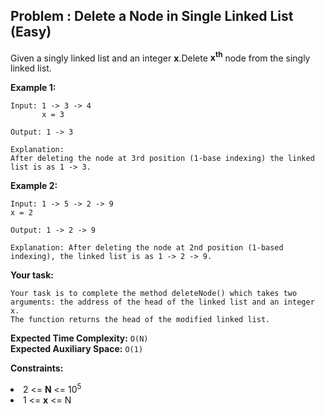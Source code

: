 ## Problem : Delete a Node in Single Linked List (Easy)
Given a singly linked list and an integer **x**.Delete **x<sup>th</sup>** node from the singly linked list.

**Example 1:**
```
Input: 1 -> 3 -> 4 
       x = 3

Output: 1 -> 3

Explanation:
After deleting the node at 3rd position (1-base indexing) the linked list is as 1 -> 3. 
```

**Example 2:**
```
Input: 1 -> 5 -> 2 -> 9 
x = 2

Output: 1 -> 2 -> 9

Explanation: After deleting the node at 2nd position (1-based indexing), the linked list is as 1 -> 2 -> 9.
```

**Your task:** 
```
Your task is to complete the method deleteNode() which takes two arguments: the address of the head of the linked list and an integer x.
The function returns the head of the modified linked list.
```
**Expected Time Complexity:** ```O(N)```<br>
**Expected Auxiliary Space:** ```O(1)```

**Constraints:**
<li>2 <= <b>N</b> <= 10<sup>5</sup></li>
<li>1 <= <b>x</b> <= N</li>


